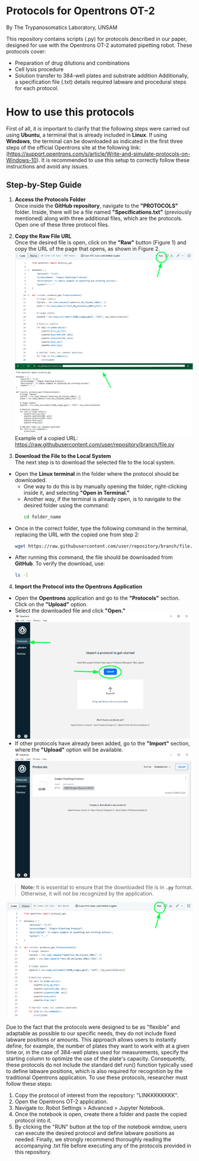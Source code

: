 # Protocols for Opentrons OT-2
By The Trypanosomatics Laboratory, UNSAM

This repository contains scripts (.py) for protocols described in our paper, designed for use with the Opentrons OT-2 automated pipetting robot. These protocols cover:
- Preparation of drug dilutions and combinations
- Cell lysis procedure
- Solution transfer to 384-well plates and substrate addition
Additionally, a specification file (.txt) details required labware and procedural steps for each protocol.

# How to use this protocols  
First of all, it is important to clarify that the following steps were carried out using **Ubuntu**, a terminal that is already included in **Linux**. If using **Windows**, the terminal can be downloaded as indicated in the first three steps of the official Opentrons site at the following link: (https://support.opentrons.com/s/article/Write-and-simulate-protocols-on-Windows-10). It is recommended to use this setup to correctly follow these instructions and avoid any issues.  

## Step-by-Step Guide  
1. **Access the Protocols Folder**  
   Once inside the **GitHub repository**, navigate to the **"PROTOCOLS"** folder. Inside, there will be a file named **"Specifications.txt"** (previously mentioned) along with three additional files, which are the protocols. Open one of these three protocol files.  

2. **Copy the Raw File URL**  
   Once the desired file is open, click on the **"Raw"** button (Figure 1) and copy the URL of the page that opens, as shown in Figure 2.  
   ![Imagen 1](Images_for_README/Opentrons_image1.png)
   ![Imagen 2](Images_for_README/Opentrons_image2.png)
   Example of a copied URL:  
https://raw.githubusercontent.com/user/repository/branch/file.py

3. **Download the File to the Local System**  
The next step is to download the selected file to the local system.  
- Open the **Linux terminal** in the folder where the protocol should be downloaded.  
  - One way to do this is by manually opening the folder, right-clicking inside it, and selecting **"Open in Terminal."**  
  - Another way, if the terminal is already open, is to navigate to the desired folder using the command:  
    ```sh
    cd folder_name
    ```
- Once in the correct folder, type the following command in the terminal, replacing the URL with the copied one from step 2:  
  ```sh
  wget https://raw.githubusercontent.com/user/repository/branch/file.py
  ```
- After running this command, the file should be downloaded from **GitHub**. To verify the download, use:  
  ```sh
  ls -l
  ```

4. **Import the Protocol into the Opentrons Application**  
- Open the **Opentrons** application and go to the **"Protocols"** section. Click on the **"Upload"** option.  
- Select the downloaded file and click **"Open."**  
![Imagen 3](Images_for_README/Opentrons_image3.png)
- If other protocols have already been added, go to the **"Import"** section, where the **"Upload"** option will be available.  
![Imagen 4](Images_for_README/Opentrons_image4.png)

> **Note:** It is essential to ensure that the downloaded file is in **`.py`** format. Otherwise, it will not be recognized by the application.








![Imagen 1](Images_for_README/Opentrons_image1.png)

Due to the fact that the protocols were designed to be as "flexible" and adaptable as possible to our specific needs, they do not include fixed labware positions or amounts. This approach allows users to instantly define, for example, the number of plates they want to work with at a given time or, in the case of 384-well plates used for measurements, specify the starting column to optimize the use of the plate's capacity. Consequently, these protocols do not include the standard def run() function typically used to define labware positions, which is also required for recognition by the traditional Opentrons application.
To use these protocols, researcher must follow these steps:
1. Copy the protocol of interest from the repository: "LINKKKKKKKK".
2. Open the Opentrons OT-2 application.
3. Navigate to: Robot Settings > Advanced > Jupyter Notebook.
3. Once the notebook is open, create there a folder and paste the copied protocol into it.
4. By clicking the "RUN" button at the top of the notebook window, users can execute the desired protocol and define labware positions as needed.
Finally, we strongly recommend thoroughly reading the accompanying .txt file before executing any of the protocols provided in this repository.